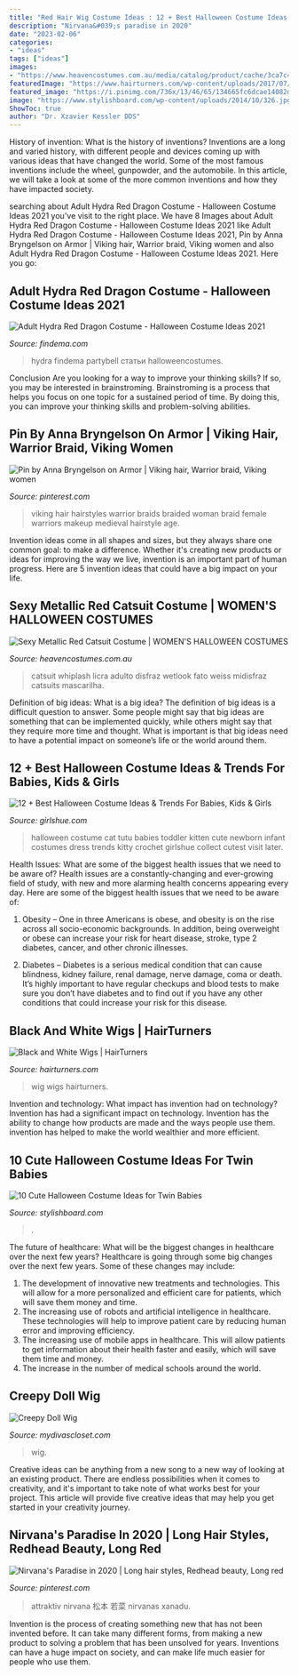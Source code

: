 ```yaml
---
title: "Red Hair Wig Costume Ideas : 12 + Best Halloween Costume Ideas &amp; Trends For Babies, Kids &amp; Girls"
description: "Nirvana&#039;s paradise in 2020"
date: "2023-02-06"
categories:
- "ideas"
tags: ["ideas"]
images:
- "https://www.heavencostumes.com.au/media/catalog/product/cache/3ca7c4de79fd9294a778cbfdebc9dde4/s/m/smf-48688-metallic-red-full-length-sexy-womens-cat-suit-costume-side.jpg"
featuredImage: "https://www.hairturners.com/wp-content/uploads/2017/07/Black-and-White-Wig-Images.jpg"
featured_image: "https://i.pinimg.com/736x/13/46/65/134665fc6dcae14082d45d87ae981531.jpg"
image: "https://www.stylishboard.com/wp-content/uploads/2014/10/326.jpg"
ShowToc: true
author: "Dr. Xzavier Kessler DDS"
---
```



History of invention: What is the history of inventions?
Inventions are a long and varied history, with different people and devices coming up with various ideas that have changed the world. Some of the most famous inventions include the wheel, gunpowder, and the automobile. In this article, we will take a look at some of the more common inventions and how they have impacted society.

	

		
searching about Adult Hydra Red Dragon Costume - Halloween Costume Ideas 2021 you've visit to the right place. We have 8 Images about Adult Hydra Red Dragon Costume - Halloween Costume Ideas 2021 like Adult Hydra Red Dragon Costume - Halloween Costume Ideas 2021, Pin by Anna Bryngelson on Armor | Viking hair, Warrior braid, Viking women and also Adult Hydra Red Dragon Costume - Halloween Costume Ideas 2021. Here you go:
		
    
## Adult Hydra Red Dragon Costume - Halloween Costume Ideas 2021

<img loading=lazy src="https://findema.com/wp-content/uploads/2014/10/halloween_201410103.jpg" onerror="this.onerror=null;this.src='https://tse2.mm.bing.net/th?id=OIP.24PXp23mtdUGI-V98M8IagHaKl&amp;pid=15.1';" alt="Adult Hydra Red Dragon Costume - Halloween Costume Ideas 2021">

_Source: findema.com_

>hydra findema partybell статьи halloweencostumes. 

	

Conclusion
Are you looking for a way to improve your thinking skills? If so, you may be interested in brainstroming. Brainstroming is a process that helps you focus on one topic for a sustained period of time. By doing this, you can improve your thinking skills and problem-solving abilities.

    
## Pin By Anna Bryngelson On Armor | Viking Hair, Warrior Braid, Viking Women

<img loading=lazy src="https://i.pinimg.com/736x/87/aa/07/87aa077bcc828ea781af7354f8249dbf--simple-hairstyles-braided-hairstyles.jpg" onerror="this.onerror=null;this.src='https://tse1.mm.bing.net/th?id=OIP.lWiubBjTWMuZNx2OHjHLrAAAAA&amp;pid=15.1';" alt="Pin by Anna Bryngelson on Armor | Viking hair, Warrior braid, Viking women">

_Source: pinterest.com_

>viking hair hairstyles warrior braids braided woman braid female warriors makeup medieval hairstyle age. 

	

Invention ideas come in all shapes and sizes, but they always share one common goal: to make a difference. Whether it's creating new products or ideas for improving the way we live, invention is an important part of human progress. Here are 5 invention ideas that could have a big impact on your life.

    
## Sexy Metallic Red Catsuit Costume | WOMEN&#039;S HALLOWEEN COSTUMES

<img loading=lazy src="https://www.heavencostumes.com.au/media/catalog/product/cache/3ca7c4de79fd9294a778cbfdebc9dde4/s/m/smf-48688-metallic-red-full-length-sexy-womens-cat-suit-costume-side.jpg" onerror="this.onerror=null;this.src='https://tse4.mm.bing.net/th?id=OIP.Lr885n-uVbdLGaZk-23TvwHaNF&amp;pid=15.1';" alt="Sexy Metallic Red Catsuit Costume | WOMEN&#039;S HALLOWEEN COSTUMES">

_Source: heavencostumes.com.au_

>catsuit whiplash licra adulto disfraz wetlook fato weiss midisfraz catsuits mascarilha. 

	

Definition of big ideas: What is a big idea?
The definition of big ideas is a difficult question to answer. Some people might say that big ideas are something that can be implemented quickly, while others might say that they require more time and thought. What is important is that big ideas need to have a potential impact on someone’s life or the world around them.

    
## 12 + Best Halloween Costume Ideas &amp; Trends For Babies, Kids &amp; Girls

<img loading=lazy src="http://www.girlshue.com/wp-content/uploads/2014/09/12-Best-Halloween-Costume-Ideas-Trends-For-Babies-Kids-Girls-2014-5.jpg" onerror="this.onerror=null;this.src='https://tse2.mm.bing.net/th?id=OIP.mjWQkVvh525a2IVjNN6tYAHaLH&amp;pid=15.1';" alt="12 + Best Halloween Costume Ideas &amp; Trends For Babies, Kids &amp; Girls">

_Source: girlshue.com_

>halloween costume cat tutu babies toddler kitten cute newborn infant costumes dress trends kitty crochet girlshue collect cutest visit later. 

	

Health Issues: What are some of the biggest health issues that we need to be aware of?
Health issues are a constantly-changing and ever-growing field of study, with new and more alarming health concerns appearing every day. Here are some of the biggest health issues that we need to be aware of:
1. Obesity – One in three Americans is obese, and obesity is on the rise across all socio-economic backgrounds. In addition, being overweight or obese can increase your risk for heart disease, stroke, type 2 diabetes, cancer, and other chronic illnesses.

2. Diabetes – Diabetes is a serious medical condition that can cause blindness, kidney failure, renal damage, nerve damage, coma or death. It’s highly important to have regular checkups and blood tests to make sure you don’t have diabetes and to find out if you have any other conditions that could increase your risk for this disease.


    
## Black And White Wigs | HairTurners

<img loading=lazy src="https://www.hairturners.com/wp-content/uploads/2017/07/Black-and-White-Wig-Images.jpg" onerror="this.onerror=null;this.src='https://tse3.mm.bing.net/th?id=OIP.haUCBszK_GXAurOIYGJFtAHaLH&amp;pid=15.1';" alt="Black and White Wigs | HairTurners">

_Source: hairturners.com_

>wig wigs hairturners. 

	

Invention and technology: What impact has invention had on technology?
Invention has had a significant impact on technology. Invention has the ability to change how products are made and the ways people use them. invention has helped to make the world wealthier and more efficient.

    
## 10 Cute Halloween Costume Ideas For Twin Babies

<img loading=lazy src="https://www.stylishboard.com/wp-content/uploads/2014/10/326.jpg" onerror="this.onerror=null;this.src='https://tse3.mm.bing.net/th?id=OIP.OmFm0nhOgHw03jowWNUkHwHaGs&amp;pid=15.1';" alt="10 Cute Halloween Costume Ideas for Twin Babies">

_Source: stylishboard.com_

>. 

	

The future of healthcare: What will be the biggest changes in healthcare over the next few years?
Healthcare is going through some big changes over the next few years. Some of these changes may include: 
1. The development of innovative new treatments and technologies. This will allow for a more personalized and efficient care for patients, which will save them money and time. 
2. The increasing use of robots and artificial intelligence in healthcare. These technologies will help to improve patient care by reducing human error and improving efficiency. 
3. The increasing use of mobile apps in healthcare. This will allow patients to get information about their health faster and easily, which will save them time and money. 
4. The increase in the number of medical schools around the world.

    
## Creepy Doll Wig

<img loading=lazy src="https://sep.yimg.com/ay/mydivascloset/creepy-doll-wig-55.jpg" onerror="this.onerror=null;this.src='https://tse4.mm.bing.net/th?id=OIP.gn-QvvpHjaXlFI79ufVi6wHaKl&amp;pid=15.1';" alt="Creepy Doll Wig">

_Source: mydivascloset.com_

>wig. 

	

Creative ideas can be anything from a new song to a new way of looking at an existing product. There are endless possibilities when it comes to creativity, and it's important to take note of what works best for your project. This article will provide five creative ideas that may help you get started in your creativity journey.

    
## Nirvana&#039;s Paradise In 2020 | Long Hair Styles, Redhead Beauty, Long Red

<img loading=lazy src="https://i.pinimg.com/736x/13/46/65/134665fc6dcae14082d45d87ae981531.jpg" onerror="this.onerror=null;this.src='https://tse4.mm.bing.net/th?id=OIP.iuYFBqY2R-BFIgQUdGvDIgAAAA&amp;pid=15.1';" alt="Nirvana&#039;s Paradise in 2020 | Long hair styles, Redhead beauty, Long red">

_Source: pinterest.com_

>attraktiv nirvana 松本 若菜 nirvanas xanadu. 

	

Invention is the process of creating something new that has not been invented before. It can take many different forms, from making a new product to solving a problem that has been unsolved for years. Inventions can have a huge impact on society, and can make life much easier for people who use them.

